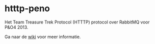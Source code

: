 htttp-peno
==========

Het Team Treasure Trek Protocol (HTTTP) protocol over RabbitMQ voor P&amp;O4 2013.

Ga naar de [wiki](https://github.com/tgoossens/htttp-peno/wiki) voor meer informatie.